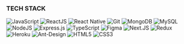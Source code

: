 ### TECH STACK
<div>
  <img alt="JavaScript" src="https://camo.githubusercontent.com/aeddc848275a1ffce386dc81c04541654ca07b2c43bbb8ad251085c962672aea/68747470733a2f2f696d672e736869656c64732e696f2f62616467652f6a6176617363726970742d2532333332333333302e7376673f7374796c653d666f722d7468652d6261646765266c6f676f3d6a617661736372697074266c6f676f436f6c6f723d253233463744463145" data-canonical-src="https://img.shields.io/badge/javascript-%23323330.svg?style=for-the-badge&amp;logo=javascript&amp;logoColor=%23F7DF1E" style="max-width: 100%;">
  <img alt="ReactJS" src="https://camo.githubusercontent.com/a910013418abbb5516d1835545b89e85fe69be6b4306f54a4348ee513bbf69a3/68747470733a2f2f696d672e736869656c64732e696f2f62616467652f52656163744a532d52656163744a533f7374796c653d666f722d7468652d6261646765266c6f676f3d726561637426636f6c6f723d333033303330" data-canonical-src="https://img.shields.io/badge/ReactJS-ReactJS?style=for-the-badge&amp;logo=react&amp;color=303030" style="max-width: 100%;">
  <img src="https://camo.githubusercontent.com/7a1eac05435009e58e5a990d7319fbb0e76d2f528fc3899d0ffc21636a09ee13/68747470733a2f2f696d672e736869656c64732e696f2f62616467652f72656163745f6e61746976652d2532333230323332612e7376673f7374796c653d666f722d7468652d6261646765266c6f676f3d7265616374266c6f676f436f6c6f723d253233363144414642" alt="React Native" data-canonical-src="https://img.shields.io/badge/react_native-%2320232a.svg?style=for-the-badge&amp;logo=react&amp;logoColor=%2361DAFB" style="max-width: 100%;">


  
  <img alt="Git" src="https://camo.githubusercontent.com/22d1116e541b7b380161ed7c77ceb24e5e88a71acbec6d9dae7a5624b23a46fd/68747470733a2f2f696d672e736869656c64732e696f2f62616467652f6769742532302d2532334630353033332e7376673f267374796c653d666f722d7468652d6261646765266c6f676f3d676974266c6f676f436f6c6f723d7768697465" data-canonical-src="https://img.shields.io/badge/git%20-%23F05033.svg?&amp;style=for-the-badge&amp;logo=git&amp;logoColor=white" style="max-width: 100%;">
  <img alt="MongoDB" src="https://camo.githubusercontent.com/b38bbb1cba49a754ade66ca1ca45541ed07ab31a3b01166157f513b44fb35f70/68747470733a2f2f696d672e736869656c64732e696f2f62616467652f4d6f6e676f44422d2532333465613934622e7376673f267374796c653d666f722d7468652d6261646765266c6f676f3d6d6f6e676f6462266c6f676f436f6c6f723d7768697465" data-canonical-src="https://img.shields.io/badge/MongoDB-%234ea94b.svg?&amp;style=for-the-badge&amp;logo=mongodb&amp;logoColor=white" style="max-width: 100%;">
  <img alt="MySQL" src="https://camo.githubusercontent.com/76746e626cf811c58ef46bcf47bd92caadff214ddb4d5e416f45bc91cf1ac0f6/68747470733a2f2f696d672e736869656c64732e696f2f62616467652f53514c2d4d7953514c3f7374796c653d666f722d7468652d6261646765266c6f676f3d6d7973716c26636f6c6f723d463239313131" data-canonical-src="https://img.shields.io/badge/SQL-MySQL?style=for-the-badge&amp;logo=mysql&amp;color=F29111" style="max-width: 100%;">
  <img alt="NodeJS" src="https://camo.githubusercontent.com/5d932eb7c32af39bc37df144926e3701ba381063da53bab2355445344c944f2f/68747470733a2f2f696d672e736869656c64732e696f2f62616467652f4e6f64656a732d4e6f64656a733f7374796c653d666f722d7468652d6261646765266c6f676f3d6e6f64652e6a7326636f6c6f723d333033303330" data-canonical-src="https://img.shields.io/badge/Nodejs-Nodejs?style=for-the-badge&amp;logo=node.js&amp;color=303030" style="max-width: 100%;">
<img alt="Express.js" src="https://camo.githubusercontent.com/8286a45a106e1a3c07489f83a38159981d888518a740b59c807ffc1b7b1e2f7b/68747470733a2f2f696d672e736869656c64732e696f2f62616467652f657870726573732e6a732d2532333430346435392e7376673f7374796c653d666f722d7468652d6261646765266c6f676f3d65787072657373266c6f676f436f6c6f723d253233363144414642" data-canonical-src="https://img.shields.io/badge/express.js-%23404d59.svg?style=for-the-badge&amp;logo=express&amp;logoColor=%2361DAFB" style="max-width: 100%;">

<img alt="TypeScript" src="https://camo.githubusercontent.com/c95faa0d81e394088a1095692be3a2d6eb45bf7691db8845b48f4968d60af6cb/68747470733a2f2f696d672e736869656c64732e696f2f62616467652f547970655363726970742d547970655363726970743f7374796c653d666f722d7468652d6261646765266c6f676f3d74797065736372697074266c6f676f436f6c6f723d66666626636f6c6f723d333137384336" data-canonical-src="https://img.shields.io/badge/TypeScript-TypeScript?style=for-the-badge&amp;logo=typescript&amp;logoColor=fff&amp;color=3178C6" style="max-width: 100%;">
  <img alt="Figma" src="https://camo.githubusercontent.com/aa68e9e76916f4e0f7c671e30ed10d7c3923ec12b139491b1d551f2604edcb52/68747470733a2f2f696d672e736869656c64732e696f2f62616467652f4669676d612d4669676d613f7374796c653d666f722d7468652d6261646765266c6f676f3d6669676d61266c6f676f436f6c6f723d66666626636f6c6f723d463234453145" data-canonical-src="https://img.shields.io/badge/Figma-Figma?style=for-the-badge&amp;logo=figma&amp;logoColor=fff&amp;color=F24E1E" style="max-width: 100%;">
  <img alt="Next.JS" src="https://camo.githubusercontent.com/74593b59f776aba52c16296fc1b681361955ea9604050acc8b16f1e63be1745f/68747470733a2f2f696d672e736869656c64732e696f2f62616467652f4e6578744a532d4e6578744a533f7374796c653d666f722d7468652d6261646765266c6f676f3d6e6578742e6a7326636f6c6f723d303030303030" data-canonical-src="https://img.shields.io/badge/NextJS-NextJS?style=for-the-badge&amp;logo=next.js&amp;color=000000" style="max-width: 100%;">
  <img alt="Redux" src="https://camo.githubusercontent.com/088a2e46eee5c5203efeb50bd01d08703ceef9d04f29a7fa7b356d58271d391b/68747470733a2f2f696d672e736869656c64732e696f2f62616467652f52656475782d52656475783f7374796c653d666f722d7468652d6261646765266c6f676f3d7265647578266c6f676f436f6c6f723d66666626636f6c6f723d373634414243" data-canonical-src="https://img.shields.io/badge/Redux-Redux?style=for-the-badge&amp;logo=redux&amp;logoColor=fff&amp;color=764ABC" style="max-width: 100%;">
  <img alt="Heroku" src="https://camo.githubusercontent.com/3b61d5818fe69f39feeb4d42a7be34d7f5af7f9bb13785c401eaa27cabf17b3b/68747470733a2f2f696d672e736869656c64732e696f2f62616467652f4865726f6b752d4865726f6b753f7374796c653d666f722d7468652d6261646765266c6f676f3d6865726f6b7526636f6c6f723d343330303938" data-canonical-src="https://img.shields.io/badge/Heroku-Heroku?style=for-the-badge&amp;logo=heroku&amp;color=430098" style="max-width: 100%;">


 <img src="https://camo.githubusercontent.com/6ca572a2282d36961e4a5974f6a0cff341daa11990f205f2382d44bb8288c6d9/68747470733a2f2f696d672e736869656c64732e696f2f62616467652f2d416e7444657369676e2d2532333031373046453f7374796c653d666f722d7468652d6261646765266c6f676f3d616e742d64657369676e266c6f676f436f6c6f723d7768697465" alt="Ant-Design" data-canonical-src="https://img.shields.io/badge/-AntDesign-%230170FE?style=for-the-badge&amp;logo=ant-design&amp;logoColor=white" style="max-width: 100%;">
  
  <img alt="HTML5" src="https://camo.githubusercontent.com/5d3b0191832237fcbfc6d4497524e8bb547c6bfc9eafb738d5205c629d202067/68747470733a2f2f696d672e736869656c64732e696f2f62616467652f68746d6c352532302d2532334533344632362e7376673f267374796c653d666f722d7468652d6261646765266c6f676f3d68746d6c35266c6f676f436f6c6f723d7768697465" data-canonical-src="https://img.shields.io/badge/html5%20-%23E34F26.svg?&amp;style=for-the-badge&amp;logo=html5&amp;logoColor=white" style="max-width: 100%;">
  <img alt="CSS3" src="https://camo.githubusercontent.com/5ed492db9c79ad5990eda7dc80923377f0e7096b18a4d1e9b86c8987dc0e5aa5/68747470733a2f2f696d672e736869656c64732e696f2f62616467652f637373332532302d2532333135373242362e7376673f267374796c653d666f722d7468652d6261646765266c6f676f3d63737333266c6f676f436f6c6f723d7768697465" data-canonical-src="https://img.shields.io/badge/css3%20-%231572B6.svg?&amp;style=for-the-badge&amp;logo=css3&amp;logoColor=white" style="max-width: 100%;">
</div>
